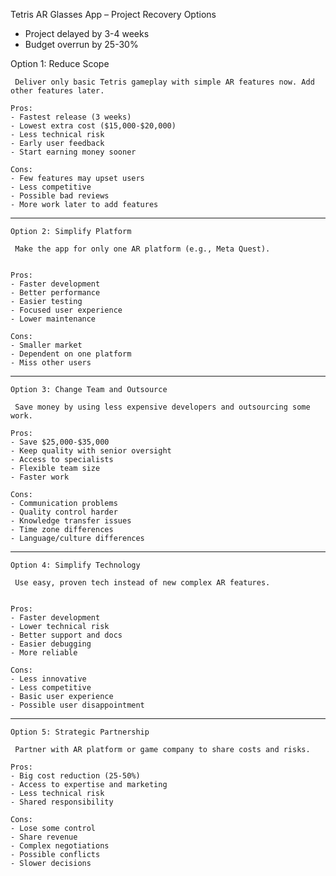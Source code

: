Tetris AR Glasses App – Project Recovery Options

- Project delayed by 3-4 weeks  
- Budget overrun by 25-30%  

Option 1: Reduce Scope

     Deliver only basic Tetris gameplay with simple AR features now. Add other features later.

    Pros:  
    - Fastest release (3 weeks)  
    - Lowest extra cost ($15,000-$20,000)  
    - Less technical risk  
    - Early user feedback  
    - Start earning money sooner  

    Cons:  
    - Few features may upset users  
    - Less competitive  
    - Possible bad reviews  
    - More work later to add features  

---

    Option 2: Simplify Platform

     Make the app for only one AR platform (e.g., Meta Quest).


    Pros:  
    - Faster development  
    - Better performance  
    - Easier testing  
    - Focused user experience  
    - Lower maintenance  

    Cons:  
    - Smaller market  
    - Dependent on one platform  
    - Miss other users  

---

    Option 3: Change Team and Outsource

     Save money by using less expensive developers and outsourcing some work.

    Pros:  
    - Save $25,000-$35,000  
    - Keep quality with senior oversight  
    - Access to specialists  
    - Flexible team size  
    - Faster work  

    Cons:  
    - Communication problems  
    - Quality control harder  
    - Knowledge transfer issues  
    - Time zone differences  
    - Language/culture differences  

---

    Option 4: Simplify Technology

     Use easy, proven tech instead of new complex AR features.


    Pros:  
    - Faster development  
    - Lower technical risk  
    - Better support and docs  
    - Easier debugging  
    - More reliable  

    Cons:  
    - Less innovative  
    - Less competitive  
    - Basic user experience  
    - Possible user disappointment  

---

    Option 5: Strategic Partnership

     Partner with AR platform or game company to share costs and risks.

    Pros:  
    - Big cost reduction (25-50%)  
    - Access to expertise and marketing  
    - Less technical risk  
    - Shared responsibility  

    Cons:  
    - Lose some control  
    - Share revenue  
    - Complex negotiations  
    - Possible conflicts  
    - Slower decisions  
